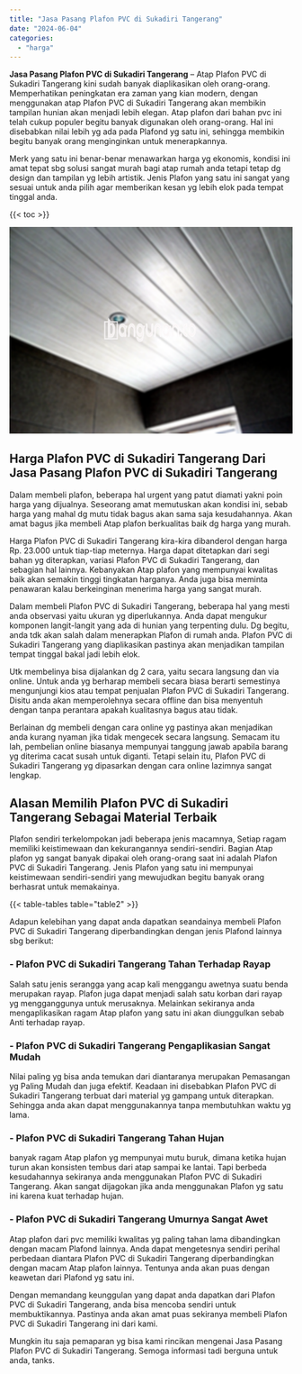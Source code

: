 ```yaml
---
title: "Jasa Pasang Plafon PVC di Sukadiri Tangerang"
date: "2024-06-04"
categories: 
  - "harga"
---
```


**Jasa Pasang Plafon PVC di Sukadiri Tangerang** – Atap Plafon PVC di Sukadiri Tangerang kini sudah banyak diaplikasikan oleh orang-orang. Memperhatikan peningkatan era zaman yang kian modern, dengan menggunakan atap Plafon PVC di Sukadiri Tangerang akan membikin tampilan hunian akan menjadi lebih elegan. Atap plafon dari bahan pvc ini telah cukup populer begitu banyak digunakan oleh orang-orang. Hal ini disebabkan nilai lebih yg ada pada Plafond yg satu ini, sehingga membikin begitu banyak orang menginginkan untuk menerapkannya.

Merk yang satu ini benar-benar menawarkan harga yg ekonomis, kondisi ini amat tepat sbg solusi sangat murah bagi atap rumah anda tetapi tetap dg design dan tampilan yg lebih artistik. Jenis Plafon yang satu ini sangat yang sesuai untuk anda pilih agar memberikan kesan yg lebih elok pada tempat tinggal anda.

{{< toc >}}

![Jasa Pasang Plafon PVC di Sukadiri Tangerang](/images/flafond-pvc-murah25.png)

## Harga Plafon PVC di Sukadiri Tangerang Dari Jasa Pasang Plafon PVC di Sukadiri Tangerang

Dalam membeli plafon, beberapa hal urgent yang patut diamati yakni poin harga yang dijualnya. Seseorang amat memutuskan akan kondisi ini, sebab harga yang mahal dg mutu tidak bagus akan sama saja kesudahannya. Akan amat bagus jika membeli Atap plafon berkualitas baik dg harga yang murah.

Harga Plafon PVC di Sukadiri Tangerang kira-kira dibanderol dengan harga Rp. 23.000 untuk tiap-tiap meternya. Harga dapat ditetapkan dari segi bahan yg diterapkan, variasi Plafon PVC di Sukadiri Tangerang, dan sebagian hal lainnya. Kebanyakan Atap plafon yang mempunyai kwalitas baik akan semakin tinggi tingkatan harganya. Anda juga bisa meminta penawaran kalau berkeinginan menerima harga yang sangat murah.

Dalam membeli Plafon PVC di Sukadiri Tangerang, beberapa hal yang mesti anda observasi yaitu ukuran yg diperlukannya. Anda dapat mengukur komponen langit-langit yang ada di hunian yang terpenting dulu. Dg begitu, anda tdk akan salah dalam menerapkan Plafon di rumah anda. Plafon PVC di Sukadiri Tangerang yang diaplikasikan pastinya akan menjadikan tampilan tempat tinggal bakal jadi lebih elok.

Utk membelinya bisa dijalankan dg 2 cara, yaitu secara langsung dan via online. Untuk anda yg berharap membeli secara biasa berarti semestinya mengunjungi kios atau tempat penjualan Plafon PVC di Sukadiri Tangerang. Disitu anda akan memperolehnya secara offline dan bisa menyentuh dengan tanpa perantara apakah kualitasnya bagus atau tidak.

Berlainan dg membeli dengan cara online yg pastinya akan menjadikan anda kurang nyaman jika tidak mengecek secara langsung. Semacam itu lah, pembelian online biasanya mempunyai tanggung jawab apabila barang yg diterima cacat susah untuk diganti. Tetapi selain itu, Plafon PVC di Sukadiri Tangerang yg dipasarkan dengan cara online lazimnya sangat lengkap.

## Alasan Memilih Plafon PVC di Sukadiri Tangerang Sebagai Material Terbaik

Plafon sendiri terkelompokan jadi beberapa jenis macamnya, Setiap ragam memiliki keistimewaan dan kekurangannya sendiri-sendiri. Bagian Atap plafon yg sangat banyak dipakai oleh orang-orang saat ini adalah Plafon PVC di Sukadiri Tangerang. Jenis Plafon yang satu ini mempunyai keistimewaan sendiri-sendiri yang mewujudkan begitu banyak orang berhasrat untuk memakainya.

{{< table-tables table="table2" >}}

Adapun kelebihan yang dapat anda dapatkan seandainya membeli Plafon PVC di Sukadiri Tangerang diperbandingkan dengan jenis Plafond lainnya sbg berikut:

### \- Plafon PVC di Sukadiri Tangerang Tahan Terhadap Rayap

Salah satu jenis serangga yang acap kali menggangu awetnya suatu benda merupakan rayap. Plafon juga dapat menjadi salah satu korban dari rayap yg mengganggunya untuk merusaknya. Melainkan sekiranya anda mengaplikasikan ragam Atap plafon yang satu ini akan diunggulkan sebab Anti terhadap rayap.

### \- Plafon PVC di Sukadiri Tangerang Pengaplikasian Sangat Mudah

Nilai paling yg bisa anda temukan dari diantaranya merupakan Pemasangan yg Paling Mudah dan juga efektif. Keadaan ini disebabkan Plafon PVC di Sukadiri Tangerang terbuat dari material yg gampang untuk diterapkan. Sehingga anda akan dapat menggunakannya tanpa membutuhkan waktu yg lama.

### \- Plafon PVC di Sukadiri Tangerang Tahan Hujan

banyak ragam Atap plafon yg mempunyai mutu buruk, dimana ketika hujan turun akan konsisten tembus dari atap sampai ke lantai. Tapi berbeda kesudahannya sekiranya anda menggunakan Plafon PVC di Sukadiri Tangerang. Akan sangat dijagokan jika anda menggunakan Plafon yg satu ini karena kuat terhadap hujan.

### \- Plafon PVC di Sukadiri Tangerang Umurnya Sangat Awet

Atap plafon dari pvc memiliki kwalitas yg paling tahan lama dibandingkan dengan macam Plafond lainnya. Anda dapat mengetesnya sendiri perihal perbedaan diantara Plafon PVC di Sukadiri Tangerang diperbandingkan dengan macam Atap plafon lainnya. Tentunya anda akan puas dengan keawetan dari Plafond yg satu ini.

Dengan memandang keunggulan yang dapat anda dapatkan dari Plafon PVC di Sukadiri Tangerang, anda bisa mencoba sendiri untuk membuktikannya. Pastinya anda akan amat puas sekiranya membeli Plafon PVC di Sukadiri Tangerang ini dari kami.

Mungkin itu saja pemaparan yg bisa kami rincikan mengenai Jasa Pasang Plafon PVC di Sukadiri Tangerang. Semoga informasi tadi berguna untuk anda, tanks.

